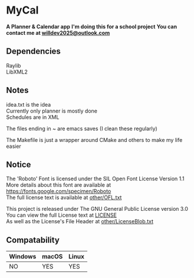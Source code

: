 # MyCal
__A Planner & Calendar app__
__I'm doing this for a school project__
__You can contact me at [willdev2025@outlook.com](mailto:willdev2025@outlook.com)__
## Dependencies
Raylib  
LibXML2  

## Notes  
idea.txt is the idea  
Currently only planner is mostly done    
Schedules are in XML  

The files ending in ~ are emacs saves (I clean these regularly)  
  
The Makefile is just a wrapper around CMake and others to make my life easier  

## Notice  
The 'Roboto' Font is licensed under the SIL Open Font License Version 1.1  
More details about this font are available at https://fonts.google.com/specimen/Roboto  
The full license text is available at [other/OFL.txt](other/OFL.txt)  

This project is released under The GNU General Public License version 3.0  
You can view the full License text at [LICENSE](LICENSE)  
As well as the License's File Header at [other/LicenseBlob.txt](other/LicenseBlob.txt)

## Compatability    

| Windows | macOS | Linux |  
|---------|-------|-------|  
| NO      | YES   | YES   |  

